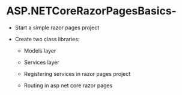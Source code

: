 # ASP.NETCoreRazorPagesBasics-

- Start a simple razor pages project

- Create two class libraries:
    - Models layer
    - Services layer
   
  - Registering services in razor pages project
  
  - Routing in asp net core razor pages
